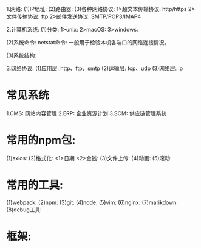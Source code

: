 1.网络:
  (1)IP地址:
  (2)路由器:
  (3)各种网络协议:
    1>超文本传输协议: http/https
    2>文件传输协议: ftp
    2>邮件发送协议: SMTP/POP3/IMAP4
    
2.计算机系统:
  (1)分类:
    1>unix:
    2>macOS:
    3>windows:

  (2)系统命令:
    netstat命令: 一般用于检验本机各端口的网络连接情况。
    
  (3)系统结构:
  
3.网络协议:
  (1)应用层: http、ftp、smtp
  (2)运输层: tcp、udp
  (3)网络层: ip
  
# 常见系统
1.CMS: 网站内容管理
2.ERP: 企业资源计划
3.SCM: 供应链管理系统

# 常用的npm包:
(1)axios:
(2)格式化:
   <1>日期
   <2>金钱:
(3)文件上传:
(4)动画:
(5)滚动:

# 常用的工具:
(1)webpack:
(2)npm:
(3)git:
(4)node:
(5)vim:
(6)nginx:
(7)marikdown:
(8)debug工具:

# 框架:



